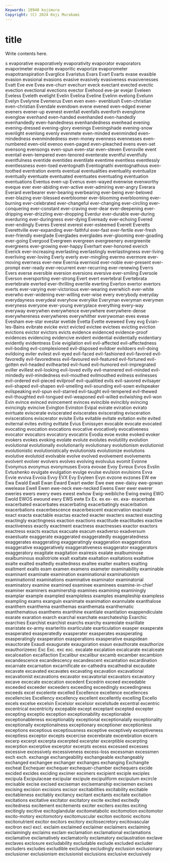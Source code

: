 ```yaml
---
Keywords: 18940 kojimura
Copyright: (C) 2024 Koji Murakami
---
```


# title

Write contents here.



s evaporative evaporatively evaporativity evaporator evaporators
evaporimeter evaporite evaporitic evaporize evaporometer evapotranspiration Evarglice Evaristus Evars Evart
Evarts evase evasible evasion evasional evasions evasive evasively evasiveness evasivenesses
Evatt Eve eve Evea eve-churr evechurr eveck evectant evected evectic
evection evectional evections evector Evehood eve-jar evejar Eveleen Eveless Eveleth
evelight Evelin Evelina Eveline Evelinn evelong Evelunn Evelyn Evelynne Evemerus
Even even even- evenblush Even-christian even-christian Evendale evendown evene evened
even-edged evener eveners evener-up evenest evenfall evenfalls evenforth evenglome evenglow
evenhand even-handed evenhanded even-handedly evenhandedly even-handedness evenhandedness evenhead evening evening-dressed
evening-glory evenings Eveningshade evening-snow evenlight evenlong evenly evenmete even-minded evenminded
even-mindedness evenmindedness even-money evenness evennesses even-numbered even-old evenoo even-paged even-pleached
evens even-set evensong evensongs even-spun even-star even-steven Evensville event eventail
even-tempered even-tenored eventerate eventful eventfully eventfulness eventide eventides eventilate eventime
eventless eventlessly eventlessness even-toed eventognath Eventognathi eventognathous even-toothed eventration events
eventual eventualities eventuality eventualize eventually eventuate eventuated eventuates eventuating eventuation
eventuations Eventus even-up Evenus even-wayed evenwise evenworthy eveque ever ever-abiding
ever-active ever-admiring ever-angry Everara Everard everbearer ever-bearing everbearing ever-being ever-beloved
ever-blazing ever-blessed everbloomer ever-blooming everblooming ever-burning ever-celebrated ever-changeful ever-changing ever-circling
ever-conquering ever-constant ever-craving ever-dear ever-deepening ever-dripping ever-drizzling ever-dropping Everdur ever-durable
ever-during everduring ever-duringness ever-dying Eveready ever-echoing Evered ever-endingly Everes Everest
everest ever-esteemed Everett Everetts Everettville ever-expanding ever-faithful ever-fast ever-fertile ever-fresh
ever-friendly everglade Everglades everglades ever-glooming ever-goading ever-going Evergood Evergreen evergreen
evergreenery evergreenite evergreens ever-growing ever-happy Everhart ever-honored everich Everick ever-increasing
everlasting everlastingly everlastingness ever-living everliving ever-loving Everly everly ever-mingling evermo
evermore ever-moving everness ever-new Evernia evernioid ever-noble ever-present ever-prompt ever-ready
ever-recurrent ever-recurring ever-renewing Everrs Evers everse eversible eversion eversions eversive
ever-smiling Eversole Everson eversporting ever-strong Evert evert evertebral Evertebrata evertebrate
everted ever-thrilling evertile everting Everton evertor evertors everts ever-varying ever-victorious
ever-wearing everwhich ever-white everwho ever-widening ever-willing ever-wise every everybody everyday
everydayness everydeal everyhow everylike Everyman everyman everymen everyness everyone ever-young
everyplace everything every-way everyway everywhen everywhence everywhere everywhere-dense everywhereness everywheres
everywhither everywoman eves evese Evesham eve-star evestar evetide Evetta Evette
eveweed Evey evg Evian-les-Bains evibrate evicke evict evicted evictee evictees
evicting eviction evictions evictor evictors evicts evidence evidenced evidence-proof evidences
evidencing evidencive evident evidential evidentially evidentiary evidently evidentness Evie evigilation
evil evil-affected evil-affectedness evil-boding evil-complexioned evil-disposed evildoer evildoers evil-doing evildoing
eviler evilest evil-eyed evil-faced evil-fashioned evil-favored evil-favoredly evil-favoredness evil-favoured evil-featured
evil-fortuned evil-gotten evil-headed evilhearted evil-hued evil-humored evil-impregnated eviller evillest evil-looking
evil-loved evilly evil-mannered evil-minded evil-mindedly evil-mindedness evil-mouthed evilmouthed evilness evilnesses
evil-ordered evil-pieced evilproof evil-qualitied evils evil-savored evilsayer evil-shaped evil-shapen evil-smelling
evil-sounding evil-sown evilspeaker evilspeaking evil-spun evil-starred evil-taught evil-tempered evil-thewed evil-thoughted
evil-tongued evil-weaponed evil-willed evilwishing evil-won Evin evince evinced evincement evinces
evincible evincibly evincing evincingly evincive Evington Evinston Evipal evirate eviration
evirato evirtuate eviscerate eviscerated eviscerates eviscerating evisceration eviscerations eviscerator evisite
Evita evitable evitate evitation evite evited eviternal evites eviting evittate
Evius Evnissyen evocable evocate evocated evocating evocation evocations evocative evocatively
evocativeness evocator evocators evocatory evocatrix Evodia evoe evoke evoked evoker
evokers evokes evoking evolate evolute evolutes evolutility evolution evolutional evolutionally
evolutionarily evolutionary evolutionism evolutionist evolutionistic evolutionistically evolutionists evolutionize evolutions evolutive
evolutoid evolvable evolve evolved evolvement evolvements evolvent evolver evolvers evolves
evolving evolvulus evomit Evonne Evonymus evonymus evonymuses Evora evovae Evoy
Evreux Evros Evslin Evtushenko evulgate evulgation evulge evulse evulsion evulsions
Evva Evvie evviva Evvoia Evvy EVX Evy Evyleen Evyn evzone
evzones EW ew Ewa Ewald Ewall Ewan Eward Ewart ewder
Ewe ewe ewe-daisy ewe-gowan ewelease Ewell Ewen ewe-neck ewe-necked Ewens
Ewer ewer ewerer eweries ewers ewery ewes ewest ewhow Ewig-weibliche
Ewing ewing EWO Ewold EWOS ewound ewry EWS ewte Ex
Ex. ex ex- ex. exa- exacerbate exacerbated exacerbates exacerbating exacerbatingly
exacerbation exacerbations exacerbescence exacerbescent exacervation exacinate exact exacta exactable exactas
exacted exacter exacters exactest exacting exactingly exactingness exaction exactions exactitude
exactitudes exactive exactiveness exactly exactment exactness exactnesses exactor exactors exactress
exacts exactus exacuate exacum exadverso exadversum exaestuate exaggerate exaggerated exaggeratedly
exaggeratedness exaggerates exaggerating exaggeratingly exaggeration exaggerations exaggerative exaggeratively exaggerativeness exaggerator
exaggerators exaggeratory exagitate exagitation exairesis exalate exalbuminose exalbuminous exallotriote exalt
exaltate exaltation exaltations exaltative exalte exalted exaltedly exaltedness exaltee exalter
exalters exalting exaltment exalts exam examen examens exameter examinability examinable
examinant examinate examination examinational examinationism examinationist examinations examinative examinator examinatorial
examinatory examine examined examinee examinees examine-in-chief examiner examiners examinership examines
examining examiningly examplar example exampled exampleless examples exampleship exampless exampling
exams exanguin exanimate exanimation exannulate exanthalose exanthem exanthema exanthemas exanthemata
exanthematic exanthematous exanthems exanthine exantlate exantlation exappendiculate exarate exaration exarch
exarchal exarchate exarchateship Exarchic exarchies Exarchist exarchist exarchs exarchy exareolate
exarillate exaristate ex-army exarteritis exarticulate exarticulation exasper exasperate exasperated exasperatedly
exasperater exasperates exasperating exasperatingly exasperation exasperations exasperative exaspidean exauctorate Exaudi
exaugurate exauguration exaun exauthorate exauthorize exauthorizeexc Exc Exc. exc exc.
excalate excalation excalcarate excalceate excalceation excalfaction Excalibur excalibur excamb excamber
excambion excandescence excandescency excandescent excantation excardination excarnate excarnation excarnificate ex-cathedra
excathedral excaudate excavate excavated excavates excavating excavation excavational excavationist excavations
excavator excavatorial excavators excavatory excave excecate excecation excedent Excedrin exceed
exceedable exceeded exceeder exceeders exceeding exceedingly exceedingness exceeds excel excelente
excelled Excellence excellence excellences excellencies Excellency excellency excellent excellently excelling
Excello excels excelse excelsin Excelsior excelsior excelsitude excentral excentric excentrical
excentricity excepable except exceptant excepted excepter excepting exceptio exception exceptionability
exceptionable exceptionableness exceptionably exceptional exceptionalally exceptionality exceptionally exceptionalness exceptionary exceptioner
exceptionless exceptions exceptious exceptiousness exceptive exceptively exceptiveness exceptless exceptor excepts
excercise excerebrate excerebration excern excerp excerpt excerpta excerpted excerpter excerptible
excerpting excerption excerptive excerptor excerpts excess excessed excesses excessive excessively
excessiveness excess-loss excessman excessmen exch exch. exchange exchangeability exchangeable exchangeably
exchanged exchangee exchanger exchanges exchanging Exchangite excheat Exchequer exchequer exchequer-chamber
exchequers excide excided excides exciding excimer excimers excipient exciple exciples
excipula Excipulaceae excipular excipule excipuliform excipulum excircle excisable excise excised
exciseman excisemanship excisemen excises excising excision excisions excisor excitabilities excitability
excitable excitableness excitably excitancy excitant excitants excitate excitation excitations excitative
excitator excitatory excite excited excitedly excitedness excitement excitements exciter exciters
excites exciting excitingly excitive excitoglandular excitometabolic excitomotion excitomotor excito-motory excitomotory
excitomuscular exciton excitonic excitons excitonutrient excitor excitors excitory excitosecretory excitovascular
excitron excl excl. exclaim exclaimed exclaimer exclaimers exclaiming exclaimingly exclaims
exclam exclamation exclamational exclamations exclamative exclamatively exclamatorily exclamatory exclaustration exclave
exclaves exclosure excludability excludable exclude excluded excluder excluders excludes excludible
excluding excludingly exclusion exclusionary exclusioner exclusionism exclusionist exclusions exclusive exclusively
